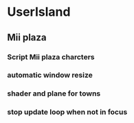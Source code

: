 # UserIsland

## Mii plaza
### Script Mii plaza charcters
### automatic window resize
### shader and plane for towns
### stop update loop when not in focus